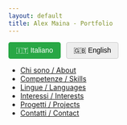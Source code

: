 ```yaml
---
layout: default
title: Alex Maina - Portfolio
---
```


<style>
.switch-lang {
  margin: 1em 0;
}
.switch-lang button {
  padding: 0.5em 1em;
  margin-right: 0.5em;
  font-size: 1em;
  cursor: pointer;
  background: #eee;
  border: 1px solid #ccc;
  border-radius: 4px;
}
.switch-lang button.active {
  background: #28a745;
  color: #fff;
  border-color: #28a745;
}
.lang-it, .lang-en { display: none; }
</style>

<div class="switch-lang">
  <button id="btn-it" class="active" onclick="switchLang('it')">🇮🇹 Italiano</button>
  <button id="btn-en" onclick="switchLang('en')">🇬🇧 English</button>
</div>

<nav>
  <ul>
    <li><a href="#about">Chi sono / About</a></li>
    <li><a href="#skills">Competenze / Skills</a></li>
    <li><a href="#languages">Lingue / Languages</a></li>
    <li><a href="#interests">Interessi / Interests</a></li>
    <li><a href="#projects">Progetti / Projects</a></li>
    <li><a href="#contact">Contatti / Contact</a></li>
  </ul>
</nav>

<div class="lang-it">
# 👋 Ciao, sono **Alessandro**

Benvenuto nel mio portfolio!  
Sono uno sviluppatore web appassionato di tecnologia, con esperienza su HTML, Python e progetti open source.

---

## 👨‍💻 <a id="about"></a>Chi sono

- **Nome:** Alex Maina
- **GitHub:** [AlexMaina05](https://github.com/AlexMaina05)
- **Tecnologie principali:** HTML, Python, Web App Development
- **Progetti recenti:** Web app per gestione comande, sistema prenotazioni

---

## 🛠 <a id="skills"></a>Competenze

- **Frontend:** HTML, CSS, JavaScript
- **Backend:** Python
- **Framework:** Jules (by Google), Flask (aggiungi altri se usati)
- **Tools:** Git, GitHub, Jekyll, VS Code
- **Altro:** Web App Development, Open Source, Deploy su GitHub Pages

---

## 🌐 <a id="languages"></a>Lingue

- **Italiano** (madrelingua)
- **Inglese** (buona conoscenza)

---

## 🤝 <a id="interests"></a>Interessi personali

- Tecnologia e innovazione
- Sviluppo di web app
- Open source & community tech
- Automazione e strumenti per la produttività
- Viaggi e scoperta di nuove culture
- Musica

---

## 🚀 <a id="projects"></a>I miei principali repository

- [alexmaina05.github.io](https://github.com/AlexMaina05/alexmaina05.github.io) — Il mio sito personale/portfolio
- [comande](https://github.com/AlexMaina05/comande) — Web app test basata su Jules (by Google)
- [AlexMaina05](https://github.com/AlexMaina05/AlexMaina05) — Profilo GitHub
- [Reservations](https://github.com/AlexMaina05/Reservations) — Applicazione per gestione prenotazioni
- [Comande2.0](https://github.com/AlexMaina05/Comande2.0) — Evoluzione del progetto “comande”

---

## 📂 Portfolio Progetti

### Comande
> Web based application test made with Jules (by Google).  
> [Vedi su GitHub](https://github.com/AlexMaina05/comande)

### Reservations
> App per la gestione delle prenotazioni.  
> [Vedi su GitHub](https://github.com/AlexMaina05/Reservations)

### Comande2.0
> Evoluzione del progetto “comande”.  
> [Vedi su GitHub](https://github.com/AlexMaina05/Comande2.0)

---

## 📫 <a id="contact"></a>Contatti

- **GitHub:** [github.com/AlexMaina05](https://github.com/AlexMaina05)
- **Email:** [maina@alexmaina.dev](mailto:maina@alexmaina.dev)
- **LinkedIn:** [Linkedin](https://www.linkedin.com/in/alessandro-mainardi-ab812823b/)

---

*Questo portfolio è generato automaticamente con GitHub Pages e Jekyll.*
</div>

<div class="lang-en">
# 👋 Hi, I'm **Alessandro**

Welcome to my portfolio!  
I'm a passionate web developer with experience in HTML, Python and open source projects.

---

## 👨‍💻 <a id="about"></a>About Me

- **Name:** Alex Maina
- **GitHub:** [AlexMaina05](https://github.com/AlexMaina05)
- **Main technologies:** HTML, Python, Web App Development
- **Recent projects:** Web app for order management, booking system

---

## 🛠 <a id="skills"></a>Skills

- **Frontend:** HTML, CSS, JavaScript
- **Backend:** Python
- **Framework:** Jules (by Google), Flask (add others if needed)
- **Tools:** Git, GitHub, Jekyll, VS Code
- **Other:** Web App Development, Open Source, Deploy on GitHub Pages

---

## 🌐 <a id="languages"></a>Languages

- **Italian** (native)
- **English** (good proficiency)

---

## 🤝 <a id="interests"></a>Personal Interests

- Technology and innovation
- Web app development
- Open source & tech community
- Automation and productivity tools
- Traveling and discovering new cultures
- Music

---

## 🚀 <a id="projects"></a>My Main Repositories

- [alexmaina05.github.io](https://github.com/AlexMaina05/alexmaina05.github.io) — My personal site/portfolio
- [comande](https://github.com/AlexMaina05/comande) — Web app test based on Jules (by Google)
- [AlexMaina05](https://github.com/AlexMaina05/AlexMaina05) — GitHub Profile
- [Reservations](https://github.com/AlexMaina05/Reservations) — Booking management application
- [Comande2.0](https://github.com/AlexMaina05/Comande2.0) — Evolution of the "comande" project

---

## 📂 Project Portfolio

### Comande
> Web based application test made with Jules (by Google).  
> [See on GitHub](https://github.com/AlexMaina05/comande)

### Reservations
> Booking management app.  
> [See on GitHub](https://github.com/AlexMaina05/Reservations)

### Comande2.0
> Evolution of the "comande" project.  
> [See on GitHub](https://github.com/AlexMaina05/Comande2.0)

---

## 📫 <a id="contact"></a>Contacts

- **GitHub:** [github.com/AlexMaina05](https://github.com/AlexMaina05)
- **Email:** [maina@alexmaina.dev](mailto:maina@alexmaina.dev)
- **LinkedIn:** [Linkedin](https://www.linkedin.com/in/alessandro-mainardi-ab812823b/)

---

*This portfolio is automatically generated with GitHub Pages and Jekyll.*
</div>

<script>
function switchLang(lang) {
  document.querySelectorAll('.lang-it').forEach(e => e.style.display = lang === 'it' ? 'block' : 'none');
  document.querySelectorAll('.lang-en').forEach(e => e.style.display = lang === 'en' ? 'block' : 'none');
  document.getElementById('btn-it').classList.toggle('active', lang === 'it');
  document.getElementById('btn-en').classList.toggle('active', lang === 'en');
}
// Default: IT
switchLang('it');
</script>
